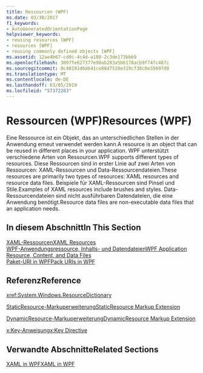 ```yaml
---
title: Ressourcen (WPF)
ms.date: 03/30/2017
f1_keywords:
- AutoGeneratedOrientationPage
helpviewer_keywords:
- reusing resources [WPF]
- resources [WPF]
- reusing commonly defined objects [WPF]
ms.assetid: 12ae4b67-cd0c-4c4d-a188-2c3de173bbb9
ms.openlocfilehash: 3097fe627377e98ab283a5b6178acb9f74fc487c
ms.sourcegitcommit: 0c48191d6d641ce88d7510e319cf38c0e35697d0
ms.translationtype: MT
ms.contentlocale: de-DE
ms.lasthandoff: 03/05/2019
ms.locfileid: "57372203"
---
```

# <a name="resources-wpf"></a><span data-ttu-id="c5d18-102">Ressourcen (WPF)</span><span class="sxs-lookup"><span data-stu-id="c5d18-102">Resources (WPF)</span></span>
<span data-ttu-id="c5d18-103">Eine Ressource ist ein Objekt, das an unterschiedlichen Stellen in der Anwendung erneut verwendet werden kann.</span><span class="sxs-lookup"><span data-stu-id="c5d18-103">A resource is an object that can be reused in different places in your application.</span></span> <span data-ttu-id="c5d18-104">WPF unterstützt verschiedene Arten von Ressourcen.</span><span class="sxs-lookup"><span data-stu-id="c5d18-104">WPF supports different types of resources.</span></span> <span data-ttu-id="c5d18-105">Diese Ressourcen sind in erster Linie auf zwei Arten von Ressourcen: XAML-Ressourcen und Data-Ressourcendateien.</span><span class="sxs-lookup"><span data-stu-id="c5d18-105">These resources are primarily two types of resources: XAML resources and resource data files.</span></span> <span data-ttu-id="c5d18-106">Beispiele für XAML-Ressourcen sind Pinsel und Stile.</span><span class="sxs-lookup"><span data-stu-id="c5d18-106">Examples of XAML resources include brushes and styles.</span></span> <span data-ttu-id="c5d18-107">Data-Ressourcendateien sind nicht ausführbaren Datendateien, die eine Anwendung benötigt.</span><span class="sxs-lookup"><span data-stu-id="c5d18-107">Resource data files are non-executable data files that an application needs.</span></span>  
  
## <a name="in-this-section"></a><span data-ttu-id="c5d18-108">In diesem Abschnitt</span><span class="sxs-lookup"><span data-stu-id="c5d18-108">In This Section</span></span>  
 [<span data-ttu-id="c5d18-109">XAML-Ressourcen</span><span class="sxs-lookup"><span data-stu-id="c5d18-109">XAML Resources</span></span>](xaml-resources.md)  
 [<span data-ttu-id="c5d18-110">WPF-Anwendungsressource, Inhalts- und Datendateien</span><span class="sxs-lookup"><span data-stu-id="c5d18-110">WPF Application Resource, Content, and Data Files</span></span>](../app-development/wpf-application-resource-content-and-data-files.md)  
 [<span data-ttu-id="c5d18-111">Paket-URI in WPF</span><span class="sxs-lookup"><span data-stu-id="c5d18-111">Pack URIs in WPF</span></span>](../app-development/pack-uris-in-wpf.md)  
  
## <a name="reference"></a><span data-ttu-id="c5d18-112">Referenz</span><span class="sxs-lookup"><span data-stu-id="c5d18-112">Reference</span></span>  
 <xref:System.Windows.ResourceDictionary>  
  
 [<span data-ttu-id="c5d18-113">StaticResource-Markuperweiterung</span><span class="sxs-lookup"><span data-stu-id="c5d18-113">StaticResource Markup Extension</span></span>](staticresource-markup-extension.md)  
  
 [<span data-ttu-id="c5d18-114">DynamicResource-Markuperweiterung</span><span class="sxs-lookup"><span data-stu-id="c5d18-114">DynamicResource Markup Extension</span></span>](dynamicresource-markup-extension.md)  
  
 [<span data-ttu-id="c5d18-115">x:Key-Anweisung</span><span class="sxs-lookup"><span data-stu-id="c5d18-115">x:Key Directive</span></span>](../../xaml-services/x-key-directive.md)  
  
## <a name="related-sections"></a><span data-ttu-id="c5d18-116">Verwandte Abschnitte</span><span class="sxs-lookup"><span data-stu-id="c5d18-116">Related Sections</span></span>  
 [<span data-ttu-id="c5d18-117">XAML in WPF</span><span class="sxs-lookup"><span data-stu-id="c5d18-117">XAML in WPF</span></span>](xaml-in-wpf.md)
